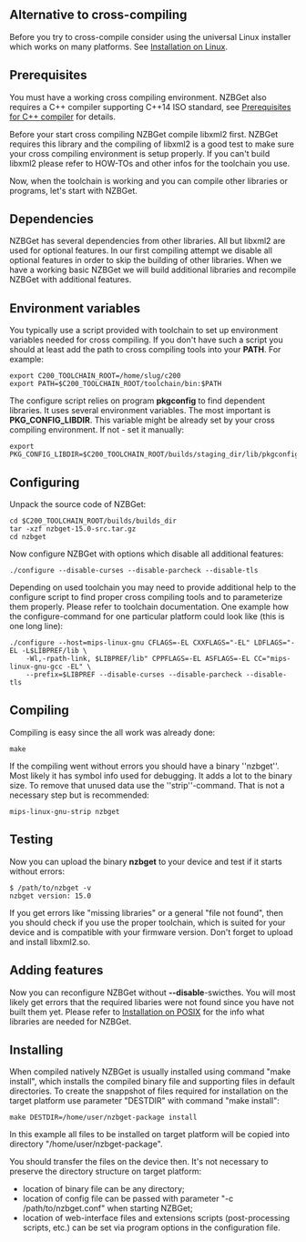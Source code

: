 ---
---
## Alternative to cross-compiling ##
Before you try to cross-compile consider using the universal Linux installer which works on many platforms. See [Installation on Linux](installation-on-Linux).

## Prerequisites ##
You must have a working cross compiling environment. NZBGet also requires a C++ compiler supporting C++14 ISO standard, see [Prerequisites for C++ compiler](prerequisites-for-C++-compiler) for details.

Before your start cross compiling NZBGet compile libxml2 first. NZBGet requires this library and the compiling of libxml2 is a good test to make sure your cross compiling environment is setup properly. If you can't build libxml2 please refer to HOW-TOs and other infos for the toolchain you use.

Now, when the toolchain is working and you can compile other libraries or programs, let's start with NZBGet.

## Dependencies ##
NZBGet has several dependencies from other libraries. All but libxml2 are used for optional features. In our first compiling attempt we disable all optional features in order to skip the building of other libraries. When we have a working basic NZBGet we will build additional libraries and recompile NZBGet with additional features.

## Environment variables ##
You typically use a script provided with toolchain to set up environment variables needed for cross compiling. If you don't have such a script you should at least add the path to cross compiling tools into your **PATH**. For example:
```shell
export C200_TOOLCHAIN_ROOT=/home/slug/c200
export PATH=$C200_TOOLCHAIN_ROOT/toolchain/bin:$PATH
```

The configure script relies on program **pkgconfig** to find dependent libraries. It uses several environment variables. The most important is **PKG_CONFIG_LIBDIR**. This variable might be already set by your cross compiling environment. If not - set it manually:
```shell
export PKG_CONFIG_LIBDIR=$C200_TOOLCHAIN_ROOT/builds/staging_dir/lib/pkgconfig
```

## Configuring ##
Unpack the source code of NZBGet:
```shell
cd $C200_TOOLCHAIN_ROOT/builds/builds_dir
tar -xzf nzbget-15.0-src.tar.gz
cd nzbget
```

Now configure NZBGet with options which disable all additional features:
```shell
./configure --disable-curses --disable-parcheck --disable-tls
```

Depending on used toolchain you may need to provide additional help to the configure script to find proper cross compiling tools and to parameterize them properly. Please refer to toolchain documentation. One example how the configure-command for one particular platform could look like (this is one long line):
```shell
./configure --host=mips-linux-gnu CFLAGS=-EL CXXFLAGS="-EL" LDFLAGS="-EL -L$LIBPREF/lib \
    -Wl,-rpath-link, $LIBPREF/lib" CPPFLAGS=-EL ASFLAGS=-EL CC="mips-linux-gnu-gcc -EL" \
    --prefix=$LIBPREF --disable-curses --disable-parcheck --disable-tls
```

## Compiling ##
Compiling is easy since the all work was already done:
```shell
make
```

If the compiling went without errors you should have a binary ''nzbget''. Most likely it has symbol info used for debugging. It adds a lot to the binary size. To remove that unused data use the ''strip''-command. That is not a necessary step but is recommended:
```shell
mips-linux-gnu-strip nzbget
```

## Testing ##
Now you can upload the binary **nzbget** to your device and test if it starts without errors:
```shell
$ /path/to/nzbget -v
nzbget version: 15.0
```

If you get errors like "missing libraries" or a general "file not found", then you should check if you use the proper toolchain, which is suited for your device and is compatible with your firmware version. Don't forget to upload and install libxml2.so.

## Adding features ##
Now you can reconfigure NZBGet without **--disable**-swicthes. You will most likely get errors that the required libaries were not found since you have not built them yet. Please refer to [Installation on POSIX](installation-on-posix) for the info what libraries are needed for NZBGet.

## Installing ##
When compiled natively NZBGet is usually installed using command "make install", which installs the compiled binary file and supporting files in default directories. To create the snappshot of files required for installation on the target platform use parameter "DESTDIR" with command "make install":
```shell
make DESTDIR=/home/user/nzbget-package install
```

In this example all files to be installed on target platform will be copied into directory "/home/user/nzbget-package".

You should transfer the files on the device then. It's not necessary to preserve the directory structure on target platform:
* location of binary file can be any directory;
* location of config file can be passed with parameter "-c /path/to/nzbget.conf" when starting NZBGet;
* location of web-interface files and extensions scripts (post-processing scripts, etc.) can be set via program options in the configuration file.
